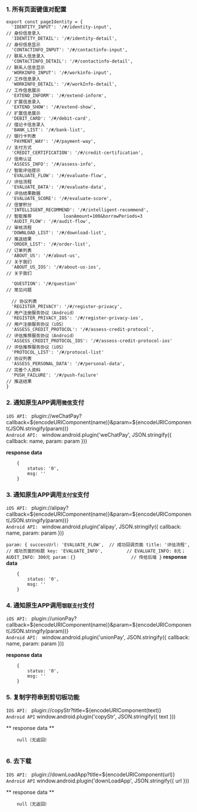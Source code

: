 ### 1. 所有页面键值对配置

```
export const pageIdentity = {
  'IDENTITY_INPUT': '/#/identity-input',                              // 身份信息录入
  'IDENTITY_DETAIL': '/#/identity-detail',                            // 身份信息显示
  'CONTACTINFO_INPUT': '/#/contactinfo-input',                        // 联系人信息录入
  'CONTACTINFO_DETAIL': '/#/contactinfo-detail',                      // 联系人信息显示
  'WORKINFO_INPUT': '/#/workinfo-input',                              // 工作信息录入
  'WORKINFO_DETAIL': '/#/workInfo-detail',                            // 工作信息展示
  'EXTEND_INFORM': '/#/extend-inform',                                // 扩展信息录入
  'EXTEND_SHOW': '/#/extend-show',                                    // 扩展信息展示
  'DEBIT_CARD': '/#/debit-card',                                      // 借记卡信息录入
  'BANK_LIST': '/#/bank-list',                                        // 银行卡列表
  'PAYMENT_WAY': '/#/payment-way',                                    // 支付方式
  'CREDIT_CERTIFICATION': '/#/credit-certification',                  // 信用认证
  'ASSESS_INFO': '/#/assess-info',                                    // 智能评估提示   
  'EVALUATE_FLOW': '/#/evaluate-flow',                                // 评估流程
  'EVALUATE_DATA': '/#/evaluate-data',                                // 评估结果数据
  'EVALUATE_SCORE': '/#/evaluate-score',                              // 信誉积分
  'INTELLIGENT_RECOMMEND': '/#/intelligent-recommend',                // 智能推荐            loanAmount=100&borrowPeriods=3
  'AUDIT_FLOW': '/#/audit-flow',                                      // 审核流程
  'DOWNLOAD_LIST': '/#/download-list',                                // 推送结果
  'ORDER_LIST': '/#/order-list',                                      // 订单列表
  'ABOUT_US': '/#/about-us',                                          // 关于我们
  'ABOUT_US_IOS': '/#/about-us-ios',                                          // 关于我们
  
  'QUESTION': '/#/question'                                           // 常见问题
  
  // 协议列表
  'REGISTER_PRIVACY': '/#/register-privacy',                          // 用户注册服务协议（Android）
  'REGISTER_PRIVACY_IOS': '/#/register-privacy-ios',                  // 用户注册服务协议（iOS）
  'ASSESS_CREDIT_PROTOCOL': '/#/assess-credit-protocol',              // 评估推荐服务协议（Android）
  'ASSESS_CREDIT_PROTOCOL_IOS': '/#/assess-credit-protocol-ios'       // 评估推荐服务协议（iOS）
  'PROTOCOL_LIST': '/#/protocol-list'                                 // 协议列表
  'ASSESS_PERSONAL_DATA': '/#/personal-data',                         // 完善个人资料
  'PUSH_FAILURE': '/#/push-failure'                                   // 推送结果
}

```

### 2. 通知原生APP调用`微信`支付
`iOS API: ` plugin://weChatPay?callback=${encodeURIComponent(name)}&param=${encodeURIComponent(JSON.stringify(param))}              
`Android API: `  window.android.plugin('weChatPay', JSON.stringify({ callback: name, param: param }))

**response data**

```
    {
        status: '0',
        msg: ''
    }
```

### 3. 通知原生APP调用`支付宝`支付
`iOS API: ` plugin://alipay?callback=${encodeURIComponent(name)}&param=${encodeURIComponent(JSON.stringify(param))}           
`Android API: ` window.android.plugin('alipay', JSON.stringify({ callback: name, param: param }))         

`
param: {
    successUrl: 'EVALUATE_FLOW',  // 成功回调页面
    title: '评估流程',            // 成功页面的标题
    key: 'EVALUATE_INFO',         // EVALUATE_INFO: 8元；AUDIT_INFO: 300元
    param：{}                     // 传给后端
}
`
**response data**

```
    {
        status: '0',
        msg: ''
    }
```

### 4. 通知原生APP调用`银联支付`支付
`iOS API: `     plugin://unionPay?callback=${encodeURIComponent(name)}&param=${encodeURIComponent(JSON.stringify(param))}            
`Android API: ` window.android.plugin('unionPay', JSON.stringify({ callback: name, param: param }))

**response data**

```
    {
        status: '0',
        msg: ''
    }
```



###  5. 复制字符串到剪切板功能

`IOS API: `  plugin://copyStr?title=${encodeURIComponent(text)}      
`Android API`  window.android.plugin('copyStr', JSON.stringify({ text }))

** response data **

```
    null（无返回）
    
```

###  6. 去下载

`IOS API: `  plugin://downLoadApp?title=${encodeURIComponent(url)}      
`Android API`  window.android.plugin('downLoadApp', JSON.stringify({ url }))

** response data **

```
    null（无返回）
    
